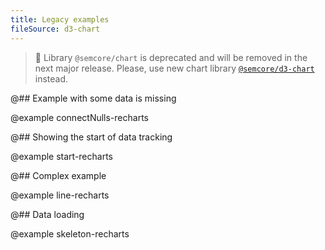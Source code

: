 ```yaml
---
title: Legacy examples
fileSource: d3-chart
---
```


> 🚨 Library `@semcore/chart` is deprecated and will be removed in the next major release. Please, use new chart library [`@semcore/d3-chart`](/data-display/area-chart/area-chart-d3-code/) instead.

@## Example with some data is missing

@example connectNulls-recharts

@## Showing the start of data tracking

@example start-recharts

@## Complex example

@example line-recharts

@## Data loading

@example skeleton-recharts
